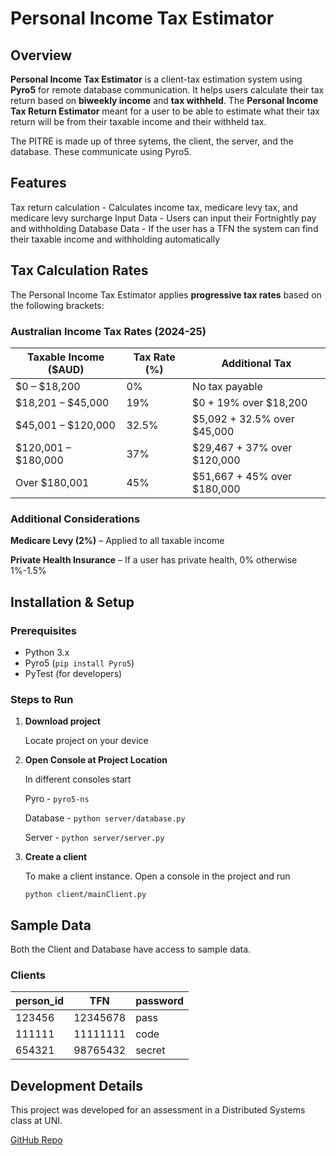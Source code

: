 # Personal Income Tax Estimator

## Overview
**Personal Income Tax Estimator** is a client-tax estimation system using **Pyro5** for remote database communication. It helps users calculate their tax return based on **biweekly income** and **tax withheld**.
The **Personal Income Tax Return Estimator** meant for a user to be able to estimate what their tax return will be
from their taxable income and their withheld tax.

The PITRE is made up of three sytems, the client, the server, and the database. These communicate using Pyro5.

## Features
Tax return calculation - Calculates income tax, medicare levy tax, and medicare levy surcharge
Input Data - Users can input their Fortnightly pay and withholding
Database Data - If the user has a TFN the system can find their taxable income and withholding automatically

## Tax Calculation Rates
The Personal Income Tax Estimator applies **progressive tax rates** based on the following brackets:
### **Australian Income Tax Rates (2024-25)**
| Taxable Income ($AUD) | Tax Rate (%) | Additional Tax |
|----------------------|-------------|----------------|
| $0 – $18,200       | 0%          | No tax payable |
| $18,201 – $45,000  | 19%         | $0 + 19% over $18,200 |
| $45,001 – $120,000 | 32.5%       | $5,092 + 32.5% over $45,000 |
| $120,001 – $180,000 | 37%         | $29,467 + 37% over $120,000 |
| Over $180,001      | 45%         | $51,667 + 45% over $180,000 |

### **Additional Considerations**
**Medicare Levy (2%)** – Applied to all taxable income 

**Private Health Insurance** – If a user has private health, 0% otherwise 1%-1.5%

## Installation & Setup
### Prerequisites
- Python 3.x  
- Pyro5 (`pip install Pyro5`)  
- PyTest (for developers) 

### Steps to Run
1. **Download project**

   Locate project on your device

3. **Open Console at Project Location**

   In different consoles start

   Pyro - ```pyro5-ns```

   Database - ```python server/database.py```

   Server - ```python server/server.py```
   
5. **Create a client**

    To make a client instance. Open a console in the project and run
   
    ```python client/mainClient.py```

## Sample Data
Both the Client and Database have access to sample data.

### Clients
| person_id | TFN | password |
|-----------|-----|----------|
|123456|12345678|pass|
|111111|11111111|code|
|654321|98765432|secret|

## Development Details

This project was developed for an assessment in a Distributed Systems class at UNI.

[GitHub Repo](https://github.com/KorraOne/TaxCalculator)
